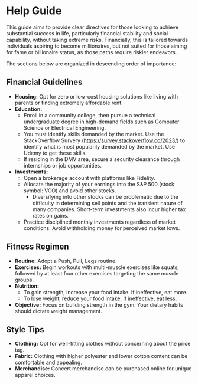 # Help Guide

This guide aims to provide clear directives for those looking to achieve substantial success in life, particularly financial stability and social capability, without taking extreme risks. Financially, this is tailored towards individuals aspiring to become millionaires, but not suited for those aiming for fame or billionaire status, as those paths require riskier endeavors. 

The sections below are organized in descending order of importance:

## Financial Guidelines
- **Housing:** Opt for zero or low-cost housing solutions like living with parents or finding extremely affordable rent.
- **Education:**
  - Enroll in a community college, then pursue a technical undergraduate degree in high-demand fields such as Computer Science or Electrical Engineering.
  - You must identify skills demanded by the market. Use the StackOverflow Survery (https://survey.stackoverflow.co/2023/) to identify what is most popularily demanded by the market. Use Udemy to get these skills.
  - If residing in the DMV area, secure a security clearance through internships or job opportunities.
- **Investments:**
  - Open a brokerage account with platforms like Fidelity.
  - Allocate the majority of your earnings into the S&P 500 (stock symbol: VOO) and avoid other stocks. 
    - Diversifying into other stocks can be problematic due to the difficulty in determining sell points and the transient nature of many companies. Short-term investments also incur higher tax rates on gains.
  - Practice disciplined monthly investments regardless of market conditions. Avoid withholding money for perceived market lows.

## Fitness Regimen
- **Routine:** Adopt a Push, Pull, Legs routine.
- **Exercises:** Begin workouts with multi-muscle exercises like squats, followed by at least four other exercises targeting the same muscle groups.
- **Nutrition:**
  - To gain strength, increase your food intake. If ineffective, eat more.
  - To lose weight, reduce your food intake. If ineffective, eat less.
- **Objective:** Focus on building strength in the gym. Your dietary habits should dictate weight management.

## Style Tips
- **Clothing:** Opt for well-fitting clothes without concerning about the price tag.
- **Fabric:** Clothing with higher polyester and lower cotton content can be comfortable and appealing.
- **Merchandise:** Concert merchandise can be purchased online for unique apparel choices.
